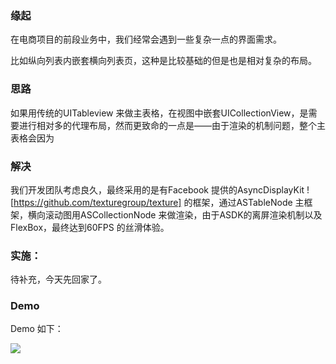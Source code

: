 ### 缘起

在电商项目的前段业务中，我们经常会遇到一些复杂一点的界面需求。

比如纵向列表内嵌套横向列表页，这种是比较基础的但是也是相对复杂的布局。

### 思路
如果用传统的UITableview 来做主表格，在视图中嵌套UICollectionView，是需要进行相对多的代理布局，然而更致命的一点是——由于渲染的机制问题，整个主表格会因为

### 解决
我们开发团队考虑良久，最终采用的是有Facebook 提供的AsyncDisplayKit ![https://github.com/texturegroup/texture] 的框架，通过ASTableNode 主框架，横向滚动图用ASCollectionNode 来做渲染，由于ASDK的离屏渲染机制以及FlexBox，最终达到60FPS 的丝滑体验。

### 实施：
待补充，今天先回家了。

### Demo
Demo 如下：

![](/scroll.gif)
